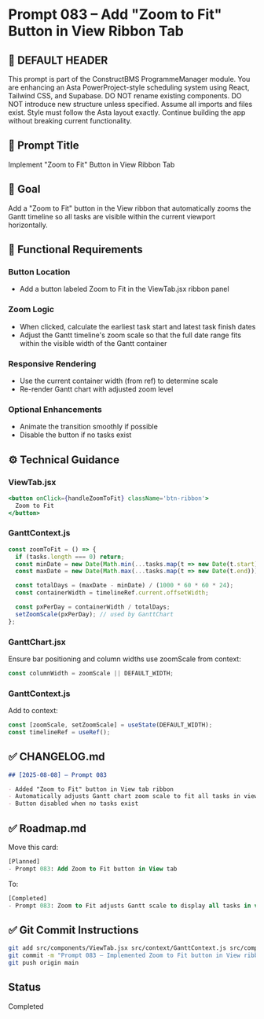 # Prompt 083 – Add "Zoom to Fit" Button in View Ribbon Tab

## 🧠 DEFAULT HEADER

This prompt is part of the ConstructBMS ProgrammeManager module. You are enhancing an Asta PowerProject-style scheduling system using React, Tailwind CSS, and Supabase. DO NOT rename existing components. DO NOT introduce new structure unless specified. Assume all imports and files exist. Style must follow the Asta layout exactly. Continue building the app without breaking current functionality.

## 🧠 Prompt Title

Implement "Zoom to Fit" Button in View Ribbon Tab

## 🎯 Goal

Add a "Zoom to Fit" button in the View ribbon that automatically zooms the Gantt timeline so all tasks are visible within the current viewport horizontally.

## 📐 Functional Requirements

### Button Location

- Add a button labeled Zoom to Fit in the ViewTab.jsx ribbon panel

### Zoom Logic

- When clicked, calculate the earliest task start and latest task finish dates
- Adjust the Gantt timeline's zoom scale so that the full date range fits within the visible width of the Gantt container

### Responsive Rendering

- Use the current container width (from ref) to determine scale
- Re-render Gantt chart with adjusted zoom level

### Optional Enhancements

- Animate the transition smoothly if possible
- Disable the button if no tasks exist

## ⚙️ Technical Guidance

### ViewTab.jsx

```jsx
<button onClick={handleZoomToFit} className='btn-ribbon'>
  Zoom to Fit
</button>
```

### GanttContext.js

```js
const zoomToFit = () => {
  if (tasks.length === 0) return;
  const minDate = new Date(Math.min(...tasks.map(t => new Date(t.start))));
  const maxDate = new Date(Math.max(...tasks.map(t => new Date(t.end))));

  const totalDays = (maxDate - minDate) / (1000 * 60 * 60 * 24);
  const containerWidth = timelineRef.current.offsetWidth;

  const pxPerDay = containerWidth / totalDays;
  setZoomScale(pxPerDay); // used by GanttChart
};
```

### GanttChart.jsx

Ensure bar positioning and column widths use zoomScale from context:

```jsx
const columnWidth = zoomScale || DEFAULT_WIDTH;
```

### GanttContext.js

Add to context:

```js
const [zoomScale, setZoomScale] = useState(DEFAULT_WIDTH);
const timelineRef = useRef();
```

## ✅ CHANGELOG.md

```md
## [2025-08-08] – Prompt 083

- Added "Zoom to Fit" button in View tab ribbon
- Automatically adjusts Gantt chart zoom scale to fit all tasks in view
- Button disabled when no tasks exist
```

## ✅ Roadmap.md

Move this card:

```sql
[Planned]
- Prompt 083: Add Zoom to Fit button in View tab
```

To:

```sql
[Completed]
- Prompt 083: Zoom to Fit adjusts Gantt scale to display all tasks in view (2025-08-08)
```

## ✅ Git Commit Instructions

```bash
git add src/components/ViewTab.jsx src/context/GanttContext.js src/components/GanttChart.jsx CHANGELOG.md Roadmap.md
git commit -m "Prompt 083 – Implemented Zoom to Fit button in View ribbon tab"
git push origin main
```

## Status

Completed
